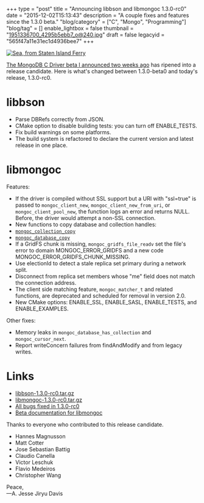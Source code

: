 +++
type = "post"
title = "Announcing libbson and libmongoc 1.3.0-rc0"
date = "2015-12-02T15:13:43"
description = "A couple fixes and features since the 1.3.0 beta."
"blog/category" = ["C", "Mongo", "Programming"]
"blog/tag" = []
enable_lightbox = false
thumbnail = "1951336700_4295b5ebb7_o@240.jpg"
draft = false
legacyid = "565f47a11e31ec1d4936bee7"
+++

<p><a href="https://www.flickr.com/photos/emptysquare/1951336700/"><img style="display:block; margin-left:auto; margin-right:auto;" src="1951336700_4295b5ebb7_o.jpg" title="Sea, from Staten Island Ferry" />
</a></p>
<p><a href="/blog/announcing-libbson-and-libmongoc-1-3-0-beta0/">The MongoDB C Driver beta I announced two weeks ago</a> has ripened into a release candidate. Here is what's changed between 1.3.0-beta0 and today's release, 1.3.0-rc0.</p>
<h1 id="libbson">libbson</h1>
<ul>
<li>Parse DBRefs correctly from JSON.</li>
<li>CMake option to disable building tests: you can turn off ENABLE_TESTS.</li>
<li>Fix build warnings on some platforms.</li>
<li>The build system is refactored to declare the current version and latest
   release in one place.</li>
</ul>
<h1 id="libmongoc">libmongoc</h1>
<p>Features:</p>
<ul>
<li>If the driver is compiled without SSL support but a URI with "ssl=true"
   is passed to <code>mongoc_client_new</code>, <code>mongoc_client_new_from_uri</code>, or
   <code>mongoc_client_pool_new</code>, the function logs an error and returns NULL. Before,
   the driver would attempt a non-SSL connection.</li>
<li>New functions to copy database and collection handles:</li>
<li><a href="http://api.mongodb.org/c/1.3.0/mongoc_collection_copy.html"><code>mongoc_collection_copy</code></a></li>
<li><a href="http://api.mongodb.org/c/1.3.0/mongoc_database_copy.html"><code>mongoc_database_copy</code></a></li>
<li>If a GridFS chunk is missing, <code>mongoc_gridfs_file_readv</code> set the file's error to
   domain MONGOC_ERROR_GRIDFS and a new code MONGOC_ERROR_GRIDFS_CHUNK_MISSING.</li>
<li>Use electionId to detect a stale replica set primary during a network split.</li>
<li>Disconnect from replica set members whose "me" field does not match the
   connection address.</li>
<li>The client side matching feature, <code>mongoc_matcher_t</code> and related functions,
   are deprecated and scheduled for removal in version 2.0.</li>
<li>New CMake options: ENABLE_SSL, ENABLE_SASL, ENABLE_TESTS, and ENABLE_EXAMPLES.</li>
</ul>
<p>Other fixes:</p>
<ul>
<li>Memory leaks in <code>mongoc_database_has_collection</code> and <code>mongoc_cursor_next</code>.</li>
<li>Report writeConcern failures from findAndModify and from legacy writes.</li>
</ul>
<h1 id="links">Links</h1>
<ul>
<li><a href="https://github.com/mongodb/libbson/releases/download/1.3.0-rc0/libbson-1.3.0-rc0.tar.gz">libbson-1.3.0-rc0.tar.gz</a></li>
<li><a href="https://github.com/mongodb/mongo-c-driver/releases/download/1.3.0-rc0/mongo-c-driver-1.3.0-rc0.tar.gz">libmongoc-1.3.0-rc0.tar.gz</a></li>
<li><a href="https://jira.mongodb.org/issues/?jql=fixVersion%20%3D%201.3.0-rc0%20AND%20project%20%3D%20CDRIVER">All bugs fixed in 1.3.0-rc0</a></li>
<li><a href="http://api.mongodb.org/c/1.3.0/">Beta documentation for libmongoc</a></li>
</ul>
<p>Thanks to everyone who contributed to this release candidate.</p>
<ul>
<li>Hannes Magnusson</li>
<li>Matt Cotter</li>
<li>Jose Sebastian Battig</li>
<li>Claudio Canella</li>
<li>Victor Leschuk</li>
<li>Flavio Medeiros</li>
<li>Christopher Wang</li>
</ul>
<p>Peace,<br />
&mdash;A. Jesse Jiryu Davis</p>
    
